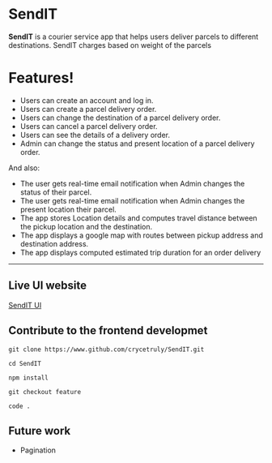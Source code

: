 # SendIT
__SendIT__ is a courier service app that helps users deliver parcels to different destinations.
SendIT charges based on weight of the parcels

#  Features!

  - Users can create an account and log in.
  - Users can create a parcel delivery order.
  - Users can change the destination of a parcel delivery order.
  - Users can cancel a parcel delivery order.
  - Users can see the details of a delivery order.
  - Admin can change the status and present location of a parcel delivery order.

 


And  also:
- The user gets real-time email notification when Admin changes the status of their parcel.
- The user gets real-time email notification when Admin changes the present location their parcel.
- The app stores Location details and computes travel distance between the pickup location and the destination.
- The app displays a google map with routes between pickup address and destination address.
- The app displays computed estimated trip duration for an order delivery



---
## Live UI website
[SendIT UI](https://crycetruly.github.io/SendIT/ "SendIT UI Pages")

## Contribute to the frontend developmet
```
git clone https://www.github.com/crycetruly/SendIT.git

cd SendIT

npm install

git checkout feature

code .

```

## Future work
- Pagination



